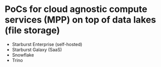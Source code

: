 # PoCs for cloud agnostic compute services (MPP) on top of data lakes (file storage)

- Starburst Enterprise (self-hosted)
- Starburst Galaxy (SaaS)
- Snowflake
- Trino
